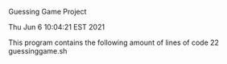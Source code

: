 
Guessing Game Project

Thu Jun 6 10:04:21 EST 2021

This program contains the following amount of lines of code 22 guessinggame.sh
